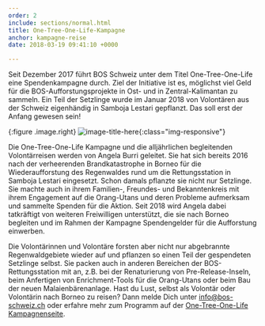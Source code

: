 ```yaml
---
order: 2
include: sections/normal.html
title: One-Tree-One-Life-Kampagne
anchor: kampagne-reise
date: 2018-03-19 09:41:10 +0000

---
```

Seit Dezember 2017 führt BOS Schweiz unter dem Titel One-Tree-One-Life eine Spendenkampagne durch. Ziel der Initiative ist es, möglichst viel Geld für die BOS-Aufforstungsprojekte in Ost- und in Zentral-Kalimantan zu sammeln. Ein Teil der Setzlinge wurde im Januar 2018 von Volontären aus der Schweiz eigenhändig in Samboja Lestari gepflanzt. Das soll erst der Anfang gewesen sein!

{:figure .image.right}
![image-title-here](assets/img/portraits/angela_burri.jpg){:class="img-responsive"}

Die One-Tree-One-Life Kampagne und die alljährlichen begleitenden Volontärreisen werden von Angela Burri geleitet. Sie hat sich bereits 2016 nach der verheerenden Brandkatastrophe in Borneo für die Wiederaufforstung des Regenwaldes rund um die Rettungsstation in Samboja Lestari eingesetzt. Schon damals pflanzte sie nicht nur Setzlinge. Sie machte auch in ihrem Familien-, Freundes- und Bekanntenkreis mit ihrem Engagement auf die Orang-Utans und deren Probleme aufmerksam und sammelte Spenden für die Aktion. Seit 2018 wird Angela dabei tatkräftigt von weiteren Freiwilligen unterstützt, die sie nach Borneo begleiten und im Rahmen der Kampagne Spendengelder für die Aufforstung einwerben. 

Die Volontärinnen und Volontäre forsten aber nicht nur abgebrannte Regenwaldgebiete wieder auf und pflanzen so einen Teil der gespendeten Setzlinge selbst. Sie packen auch in anderen Bereichen der BOS-Rettungsstation mit an, z.B. bei der Renaturierung von Pre-Release-Inseln, beim Anfertigen von Enrichment-Tools für die Orang-Utans oder beim Bau der neuen Malaienbärenanlage. Hast du Lust, selbst als Volontär oder Volontärin nach Borneo zu reisen? Dann melde Dich unter info@bos-schweiz.ch oder erfahre mehr zum Programm auf der [One-Tree-One-Life Kampagnenseite](http://one-tree-one-life.org/#campaign).